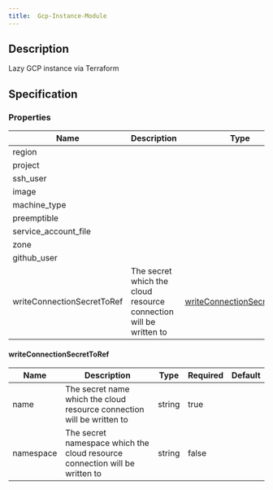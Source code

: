 ```yaml
---
title:  Gcp-Instance-Module
---
```


## Description

Lazy GCP instance via Terraform

## Specification


### Properties

 Name | Description | Type | Required | Default 
 ------------ | ------------- | ------------- | ------------- | ------------- 
 region |  |  | false |  
 project |  |  | true |  
 ssh_user |  |  | true |  
 image |  |  | false |  
 machine_type |  |  | false |  
 preemptible |  |  | false |  
 service_account_file |  |  | false |  
 zone |  |  | false |  
 github_user |  |  | true |  
 writeConnectionSecretToRef | The secret which the cloud resource connection will be written to | [writeConnectionSecretToRef](#writeConnectionSecretToRef) | false |  


#### writeConnectionSecretToRef

 Name | Description | Type | Required | Default 
 ------------ | ------------- | ------------- | ------------- | ------------- 
 name | The secret name which the cloud resource connection will be written to | string | true |  
 namespace | The secret namespace which the cloud resource connection will be written to | string | false |  
